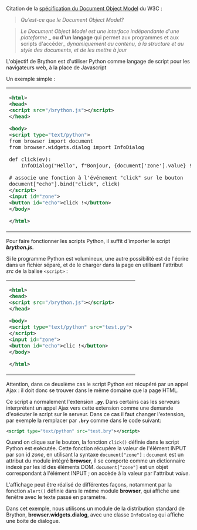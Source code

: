 Citation de la [spécification du Document Object Model](http://www.w3.org/DOM/)
du W3C :

> _Qu'est-ce que le Document Object Model?_

> _Le Document Object Model est une interface indépendante d'une plateforme_
> _ __ou d'un langage__ qui permet aux programmes et aux scripts d'accéder_
> _dynamiquement au contenu, à la structure et au style des documents, et de_
> _les mettre à jour_

L'objectif de Brython est d'utiliser Python comme langage de script pour les
navigateurs web, à la place de Javascript

Un exemple simple :
<table>
<tr>
<td>

```xml
<html>
<head>
<script src="/brython.js"></script>
</head>

<body>
<script type="text/python">
from browser import document
from browser.widgets.dialog import InfoDialog

def click(ev):
    InfoDialog("Hello", f"Bonjour, {document['zone'].value} !")

# associe une fonction à l'événement "click" sur le bouton
document["echo"].bind("click", click)
</script>
<input id="zone">
<button id="echo">click !</button>
</body>

</html>
```

</td>
<td style="padding-left:20px">

essayez :<p>
<script type="text/python">
from browser import document
from browser.widgets.dialog import InfoDialog

def click(ev):
    InfoDialog("Hello", f"Bonjour, {document['zone'].value} !")

# bind event 'click' on button to function click()
document["echo"].bind("click", click)
</script>
<input id="zone" autocomplete="off">
<button id="echo">clic !</button>
</td>
</tr>
</table>

Pour faire fonctionner les scripts Python, il suffit d'importer le script
_**brython.js**_.

Si le programme Python est volumineux, une autre possibilité est de l'écrire
dans un fichier séparé, et de le charger dans la page en utilisant l'attribut
_src_ de la balise `<script>` :

<table><tr><td>

```xml
<html>
<head>
<script src="/brython.js"></script>
</head>

<body>
<script type="text/python" src="test.py">
</script>
<input id="zone">
<button id="echo">clic !</button>
</body>

</html>
```

</td></tr></table>

Attention, dans ce deuxième cas le script Python est récupéré par un appel
Ajax : il doit donc se trouver dans le même domaine que la page HTML.

Ce script a normalement l'extension __`.py`__. Dans certains cas les serveurs
interprètent un appel Ajax vers cette extension comme une demande
d'exécuter le script sur le serveur. Dans ce cas il faut changer l'extension,
par exemple la remplacer par __`.bry`__ comme dans le code suivant:

```xml
<script type="text/python" src="test.bry"></script>
```

Quand on clique sur le bouton, la fonction `click()` définie dans le script
Python est exécutée. Cette fonction récupère la valeur de l'élément INPUT
par son id _zone_, en utilisant la syntaxe `document["zone"]` : `document`
est un attribut du module intégré **browser**, il se comporte comme un
dictionnaire indexé par les id des éléments DOM. `document["zone"]` est un
objet correspondant à l'élément INPUT ; on accède à la  valeur par
l'attribut _value_.

L'affichage peut être réalisé de différentes façons, notamment par la fonction
`alert()` définie dans le même module **browser**, qui affiche une fenêtre
avec le texte passé en paramètre.

Dans cet exemple, nous utilisons un module de la distribution standard de
Brython, **browser.widgets.dialog**, avec une classe `InfoDialog` qui affiche
une boite de dialogue.
